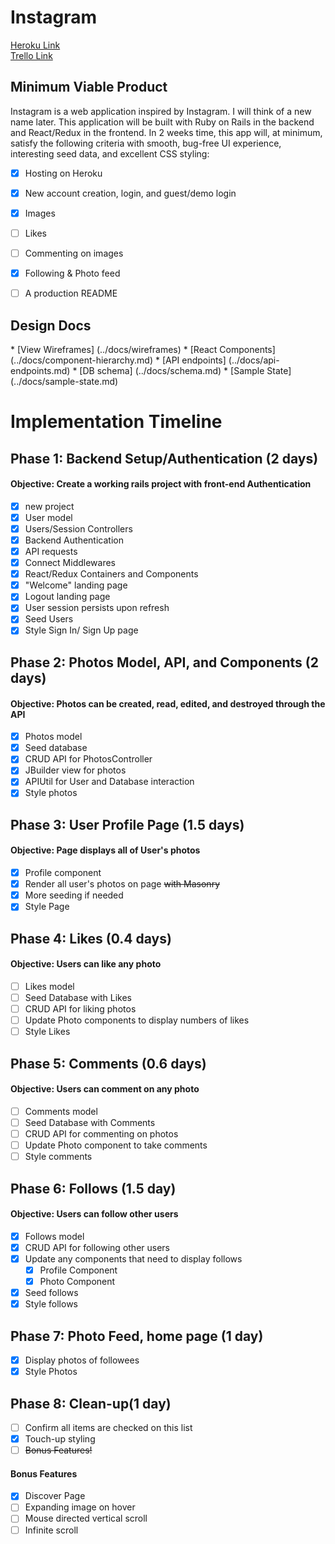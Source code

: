 <h1>Instagram</h1>

[Heroku Link](https://hikergram.com/)
<br>
[Trello Link](https://trello.com/b/9Rn9u5mH/instagramclone)

<h2>Minimum Viable Product</h2>
<p>Instagram is a web application inspired by Instagram. I will think of a new name later. This application will be built with Ruby on Rails in the backend and React/Redux in the frontend. In 2 weeks time, this app will, at minimum, satisfy the following criteria with smooth, bug-free UI experience, interesting seed data, and excellent CSS styling:</p>

- [X] Hosting on Heroku
- [X] New account creation, login, and guest/demo login
- [X] Images
- [ ] Likes
- [ ] Commenting on images
- [X] Following & Photo feed
- [ ] A production README


<h2>Design Docs</h2>
* [View Wireframes] (../docs/wireframes)
* [React Components] (../docs/component-hierarchy.md)
* [API endpoints] (../docs/api-endpoints.md)
* [DB schema] (../docs/schema.md)
* [Sample State] (../docs/sample-state.md)

# Implementation Timeline

## Phase 1: Backend Setup/Authentication (2 days)
#### Objective: Create a working rails project with front-end Authentication
- [X] new project
- [X] User model
- [X] Users/Session Controllers
- [X] Backend Authentication
- [X] API requests
- [X] Connect Middlewares
- [X] React/Redux Containers and Components
- [X] "Welcome" landing page
- [X] Logout landing page
- [X] User session persists upon refresh
- [X] Seed Users
- [X] Style Sign In/ Sign Up page

## Phase 2: Photos Model, API, and Components (2 days)
#### Objective: Photos can be created, read, edited, and destroyed through the API
- [X] Photos model
- [X] Seed database
- [X] CRUD API for PhotosController
- [X] JBuilder view for photos
- [X] APIUtil for User and Database interaction
- [X] Style photos

## Phase 3: User Profile Page (1.5 days)
#### Objective: Page displays all of User's photos
- [X] Profile component
- [X] Render all user's photos on page ~~with Masonry~~
- [X] More seeding if needed
- [X] Style Page

## Phase 4: Likes (0.4 days)
#### Objective: Users can like any photo
- [ ] Likes model
- [ ] Seed Database with Likes
- [ ] CRUD API for liking photos
- [ ] Update Photo components to display numbers of likes
- [ ] Style Likes

## Phase 5: Comments (0.6 days)
#### Objective: Users can comment on any photo
- [ ] Comments model
- [ ] Seed Database with Comments
- [ ] CRUD API for commenting on photos
- [ ] Update Photo component to take comments
- [ ] Style comments

## Phase 6: Follows (1.5 day)
#### Objective: Users can follow other users
- [X] Follows model
- [X] CRUD API for following other users
- [X] Update any components that need to display follows
  - [X] Profile Component
  - [X] Photo Component
- [X] Seed follows
- [X] Style follows

## Phase 7: Photo Feed, home page (1 day)
- [X] Display photos of followees
- [X] Style Photos

## Phase 8: Clean-up(1 day)
- [ ] Confirm all items are checked on this list
- [X] Touch-up styling
- [ ] ~~Bonus Features!~~

#### Bonus Features
- [X] Discover Page
- [ ] Expanding image on hover
- [ ] Mouse directed vertical scroll
- [ ] Infinite scroll
